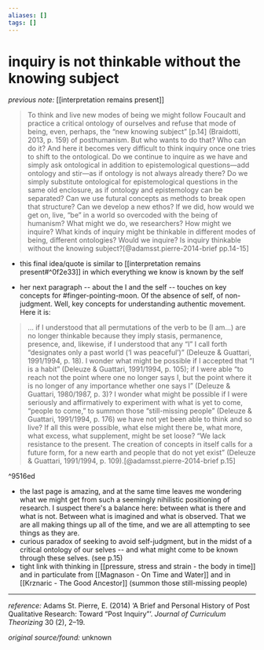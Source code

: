 ```yaml
---
aliases: []
tags: []
---
```


# inquiry is not thinkable without the knowing subject

_previous note:_ [[interpretation remains present]]

>To think and live new modes of being we might follow Foucault and practice a critical ontology of ourselves and refuse that mode of being, even, perhaps, the “new knowing subject” [p.14] (Braidotti, 2013, p. 159) of posthumanism. But who wants to do that? Who can do it? And here it becomes very difficult to think inquiry once one tries to shift to the ontological. Do we continue to inquire as we have and simply ask ontological in addition to epistemological questions—add ontology and stir—as if ontology is not always already there? Do we simply substitute ontological for epistemological questions in the same old enclosure, as if ontology and epistemology can be separated? Can we use futural concepts as methods to break open that structure? Can we develop a new ethos? If we did, how would we get on, live, “be” in a world so overcoded with the being of humanism? What might we do, we researchers? How might we inquire? What kinds of inquiry might be thinkable in different modes of being, different ontologies?
>Would we inquire? Is inquiry thinkable without the knowing subject?[@adamsst.pierre-2014-brief pp.14-15]

- this final idea/quote is similar to [[interpretation remains present#^0f2e33]] in which everything we know is known by the self

- her next paragraph -- about the I and the self -- touches on key concepts for #finger-pointing-moon. Of the absence of self, of non-judgment. Well, key concepts for understanding authentic movement. Here it is:

>... if I understood that all permutations of the verb to be (I am...) are no longer thinkable because they imply stasis, permanence, presence, and, likewise, if I understood that any “I” I call forth “designates only a past world (‘I was peaceful’)” (Deleuze & Guattari, 1991/1994, p. 18). I wonder what might be possible if I accepted that “I is a habit” (Deleuze & Guattari, 1991/1994, p. 105); if I were able “to reach not the point where one no longer says I, but the point where it is no longer of any importance whether one says I” (Deleuze & Guattari, 1980/1987, p. 3)? I wonder what might be possible if I were seriously and affirmatively to experiment with what is yet to come, “people to come,” to summon those “still-missing people” (Deleuze & Guattari, 1991/1994, p. 176) we have not yet been able to think and so live? If all this were possible, what else might there be, what more, what excess, what supplement, might be set loose? “We lack resistance to the present. The creation of concepts in itself calls for a future form, for a new earth and people that do not yet exist” (Deleuze & Guattari, 1991/1994, p. 109).[@adamsst.pierre-2014-brief p.15]

^9516ed

- the last page is amazing, and at the same time leaves me wondering what we might get from such a seemingly nihilistic positioning of research. I suspect there's a balance here: between what is there and what is not. Between what is imagined and what is observed. That we are all making things up all of the time, and we are all attempting to see things as they are. 
- curious paradox of seeking to avoid self-judgment, but in the midst of a critical ontology of our selves -- and what might come to be known through these selves. (see p.15)
- tight link with thinking in [[pressure, stress and strain - the body in time]] and in particulate from [[Magnason - On Time and Water]] and in [[Krznaric - The Good Ancestor]] (summon those still-missing people)


---

_reference:_ Adams St. Pierre, E. (2014) ‘A Brief and Personal History of Post Qualitative Research: Toward “Post Inquiry”’. _Journal of Curriculum Theorizing_ 30 (2), 2–19.

_original source/found:_ unknown